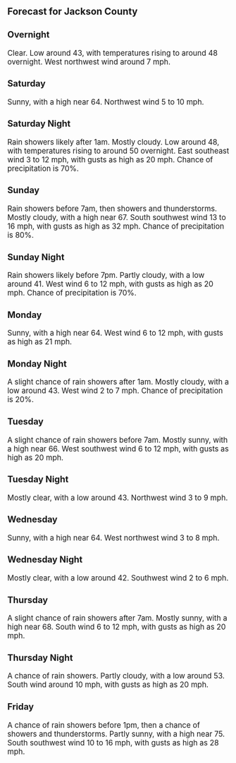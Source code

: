<div>
   <h2>Forecast for Jackson County</h2>
   <p>
      <div style="font-size:120%">
         <h3>Overnight</h3>Clear. Low around 43, with temperatures rising to around 48 overnight. West northwest wind around 7 mph.<br></div>
   </p>
   <p>
      <div style="font-size:120%">
         <h3>Saturday</h3>Sunny, with a high near 64. Northwest wind 5 to 10 mph.<br></div>
   </p>
   <p>
      <div style="font-size:120%">
         <h3>Saturday Night</h3>Rain showers likely after 1am. Mostly cloudy. Low around 48, with temperatures rising to around 50 overnight. East southeast
         wind 3 to 12 mph, with gusts as high as 20 mph. Chance of precipitation is 70%.<br></div>
   </p>
   <p>
      <div style="font-size:120%">
         <h3>Sunday</h3>Rain showers before 7am, then showers and thunderstorms. Mostly cloudy, with a high near 67. South southwest wind 13 to 16
         mph, with gusts as high as 32 mph. Chance of precipitation is 80%.<br></div>
   </p>
   <p>
      <div style="font-size:120%">
         <h3>Sunday Night</h3>Rain showers likely before 7pm. Partly cloudy, with a low around 41. West wind 6 to 12 mph, with gusts as high as 20 mph.
         Chance of precipitation is 70%.<br></div>
   </p>
   <p>
      <div style="font-size:120%">
         <h3>Monday</h3>Sunny, with a high near 64. West wind 6 to 12 mph, with gusts as high as 21 mph.<br></div>
   </p>
   <p>
      <div style="font-size:120%">
         <h3>Monday Night</h3>A slight chance of rain showers after 1am. Mostly cloudy, with a low around 43. West wind 2 to 7 mph. Chance of precipitation
         is 20%.<br></div>
   </p>
   <p>
      <div style="font-size:120%">
         <h3>Tuesday</h3>A slight chance of rain showers before 7am. Mostly sunny, with a high near 66. West southwest wind 6 to 12 mph, with gusts
         as high as 20 mph.<br></div>
   </p>
   <p>
      <div style="font-size:120%">
         <h3>Tuesday Night</h3>Mostly clear, with a low around 43. Northwest wind 3 to 9 mph.<br></div>
   </p>
   <p>
      <div style="font-size:120%">
         <h3>Wednesday</h3>Sunny, with a high near 64. West northwest wind 3 to 8 mph.<br></div>
   </p>
   <p>
      <div style="font-size:120%">
         <h3>Wednesday Night</h3>Mostly clear, with a low around 42. Southwest wind 2 to 6 mph.<br></div>
   </p>
   <p>
      <div style="font-size:120%">
         <h3>Thursday</h3>A slight chance of rain showers after 7am. Mostly sunny, with a high near 68. South wind 6 to 12 mph, with gusts as high as
         20 mph.<br></div>
   </p>
   <p>
      <div style="font-size:120%">
         <h3>Thursday Night</h3>A chance of rain showers. Partly cloudy, with a low around 53. South wind around 10 mph, with gusts as high as 20 mph.<br></div>
   </p>
   <p>
      <div style="font-size:120%">
         <h3>Friday</h3>A chance of rain showers before 1pm, then a chance of showers and thunderstorms. Partly sunny, with a high near 75. South
         southwest wind 10 to 16 mph, with gusts as high as 28 mph.<br></div>
   </p>
</div>